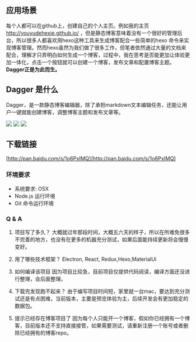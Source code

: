 ## 应用场景

每个人都可以在github上，创建自己的个人主页。例如我的主页 http://youyudehexie.github.io/ ，但是静态博客意味着没有一个很好的管理后台，所以很多人都喜欢用hexo这种工具来生成博客配合一些简单的hexo 命令来实现博客管理。然而hexo虽然为我们做了很多工作，但笔者依然通过大量的文档来配合，理解才只弄明白如何生成一个博客，过程中，我在思考是否能更加让体验更加一体化，点击一个按钮就可以创建一个博客，发布文章和配置博客主题。**Dagger正是为此而生。**

## Dagger 是什么

Dagger，是一款静态博客编辑器，除了承担markdown文本编辑任务，还能让用户一键就能创建博客，调整博客主题和发布文章等。

![](http://upload-images.jianshu.io/upload_images/261796-99210cc6aa30f656.png?imageMogr2/auto-orient/strip%7CimageView2/2/w/1240)
![](http://upload-images.jianshu.io/upload_images/261796-b781cf33549aaa1c.png?imageMogr2/auto-orient/strip%7CimageView2/2/w/1240)
![](http://upload-images.jianshu.io/upload_images/261796-5880b6507d7af859.png?imageMogr2/auto-orient/strip%7CimageView2/2/w/1240)

## 下载链接

[http://pan.baidu.com/s/1o6PxIMQ](http://pan.baidu.com/s/1o6PxIMQ)

### 环境要求

- 系统要求: OSX
- Node.js 运行环境
- Git 命令运行环境

### Q & A

1. 项目写了多久？
大概就过年那段时间，大概五六天的样子，所以在所难免很多不完善的地方，也没有在更多的机器充分测试，如果后面能持续更新将会慢慢变好。

2. 用了哪些技术框架？
Electron, React, Redux,Hexo,MaterialUi

3. 如何编译该项目
因为项目比较急，目前项目仅提供代码阅读，编译方面还没进行整理，会后面整理。

4. 下载完发现跑不起来？
由于编写项目时间短，家里就一台mac，要达到充分测试还是有点困难，当前版本，主要是预览体验为主，后续开发会有更加稳定的数据包。

5. 提示已经存在博客项目了
因为每个人只能开一个博客，假如你已经拥有一个博客，目前版本还不支持直接接管，如果需要测试，请重新注册一个账号或者删除已经拥有的博客repo。


